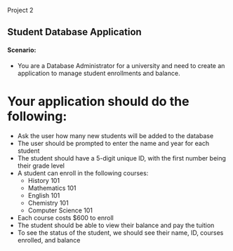 Project 2

## Student Database Application

#### Scenario:

- You are a Database Administrator for a university and need to create an application to manage student enrollments and balance.

# Your application should do the following:

- Ask the user how many new students will be added to the database
- The user should be prompted to enter the name and year for each student
- The student should have a 5-digit unique ID, with the first number being their grade level
- A student can enroll in the following courses:
  - History 101
  - Mathematics 101
  - English 101
  - Chemistry 101
  - Computer Science 101
- Each course costs \$600 to enroll
- The student should be able to view their balance and pay the tuition
- To see the status of the student, we should see their name, ID, courses enrolled, and balance
